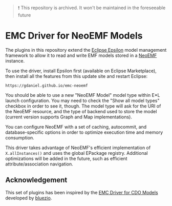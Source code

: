 > ❗ This repository is archived. It won't be maintained in the foreseeable future

# EMC Driver for NeoEMF Models
The plugins in this repository extend the [Eclipse Epsilon](http://www.eclipse.org/epsilon/) model management framework to allow it to read and write EMF models stored in a [NeoEMF](http://www.neoemf.com/) instance.

To use the driver, install Epsilon first (available on Eclipse Marketplace), then install all the features from this update site and restart Eclipse:
```
https://gdaniel.github.io/emc-neoemf
```

You should be able to use a new "NeoEMF Model" model type within E*L launch configuration. You may need to check the "Show all model types" checkbox in order to see it, though. The model type will ask for the URI of the NeoEMF resource, and the type of backend used to store the model (current version supports Graph and Map implementations).

You can configure NeoEMF with a set of caching, autocommit, and database-specific options in order to optimize execution time and memory consumption.

This driver takes advantage of NeoEMF's efficient implementation of `X.allInstances()` and uses the global EPackage registry. Additional optimizations will be added in the future, such as efficient attribute/association navigation.

## Acknowledgement
This set of plugins has been inspired by the [EMC Driver for CDO Models](https://github.com/epsilonlabs/emc-cdo) developed by [bluezio](https://github.com/bluezio).
